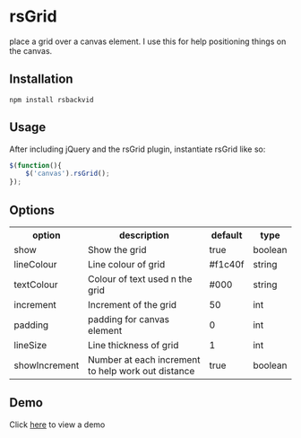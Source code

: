 rsGrid
=======

place a grid over a canvas element. I use this for help positioning things on the canvas.

**Installation**
--
```
npm install rsbackvid
```

**Usage**
--

After including jQuery and the rsGrid plugin, instantiate rsGrid like so:

```javascript
$(function(){
    $('canvas').rsGrid();
});
```

**Options**
--
<table class="table">
    <tbody>
        <tr>
            <th>option</th>
            <th>description</th>
            <th>default</th>
            <th>type</th>
        </tr>
        <tr>
            <td>show</td>
            <td>Show the grid</td>
            <td>true</td>
            <td>boolean</td>
         </tr>
        <tr>
            <td>lineColour</td>
            <td>Line colour of grid</td>
            <td>#f1c40f</td>
            <td>string</td>
        </tr>
        <tr>
            <td>textColour</td>
            <td>Colour of text used n the grid</td>
            <td>#000</td>
            <td>string</td>
        </tr>
        <tr>
            <td>increment</td>
            <td>Increment of the grid</td>
            <td>50</td>
            <td>int</td>
        </tr>
        <tr>
            <td>padding</td>
            <td>padding for canvas element</td>
            <td>0</td>
            <td>int</td>
        </tr>  
        <tr>
            <td>lineSize</td>
            <td>Line thickness of grid</td>
            <td>1</td>
            <td>int</td>
        </tr>  
        <tr>
            <td>showIncrement</td>
            <td>Number at each increment to help work out distance</td>
            <td>true</td>
            <td>boolean</td>
        </tr>
    </tbody>
</table>

**Demo**
--
Click <a href="http://www.rstandley.co.uk/rsgrid-jquery-plugin/" target="_blank">here</a> to view a demo